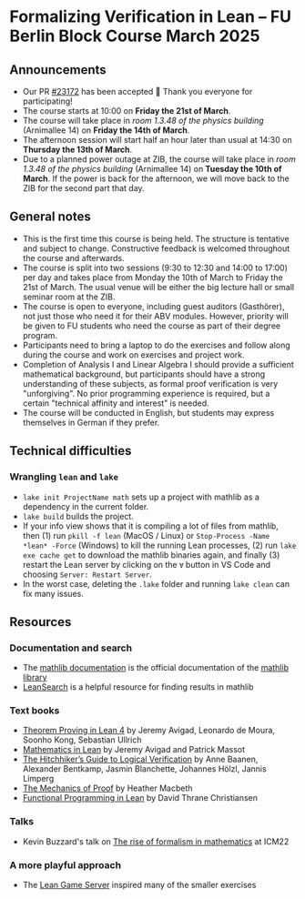 # Formalizing Verification in Lean – FU Berlin Block Course March 2025

## Announcements

* Our PR [#23172](https://github.com/leanprover-community/mathlib4/pull/23172) has been accepted 🎉 Thank you everyone for participating!
* The course starts at 10:00 on **Friday the 21st of March**.
* The course will take place in _room 1.3.48 of the physics building_ (Arnimallee 14) on **Friday the 14th of March**.
* The afternoon session will start half an hour later than usual at 14:30 on **Thursday the 13th of March**.
* Due to a planned power outage at ZIB, the course will take place in _room 1.3.48 of the physics building_ (Arnimallee 14) on **Tuesday the 10th of March**. If the power is back for the afternoon, we will move back to the ZIB for the second part that day.

## General notes

* This is the first time this course is being held. The structure is tentative and subject to change. Constructive feedback is welcomed throughout the course and afterwards.
* The course is split into two sessions (9:30 to 12:30 and 14:00 to 17:00) per day and takes place from Monday the 10th of March to Friday the 21st of March. The usual venue will be either the big lecture hall or small seminar room at the ZIB.
* The course is open to everyone, including guest auditors (Gasthörer), not just those who need it for their ABV modules. However, priority will be given to FU students who need the course as part of their degree program.
* Participants need to bring a laptop to do the exercises and follow along during the course and work on exercises and project work.
* Completion of Analysis I and Linear Algebra I should provide a sufficient mathematical background, but participants should have a strong understanding of these subjects, as formal proof verification is very "unforgiving". No prior programming experience is required, but a certain "technical affinity and interest" is needed.
* The course will be conducted in English, but students may express themselves in German if they prefer.

## Technical difficulties

### Wrangling `lean` and `lake`

* `lake init ProjectName math` sets up a project with mathlib as a dependency in the current folder.
* `lake build` builds the project.
* If your info view shows that it is compiling a lot of files from mathlib, then (1) run `pkill -f lean` (MacOS / Linux) or `Stop-Process -Name *lean* -Force` (Windows) to kill the running Lean processes, (2) run `lake exe cache get` to download the mathlib binaries again, and finally (3) restart the Lean server by clicking on the `∀` button in VS Code and choosing `Server: Restart Server`.
* In the worst case, deleting the `.lake` folder and running `lake clean` can fix many issues.

## Resources

### Documentation and search
* The [mathlib documentation](https://leanprover-community.github.io/mathlib4_docs/index.html) is the official documentation of the [mathlib library](https://github.com/leanprover-community/mathlib4)
* [LeanSearch](https://leansearch.net) is a helpful resource for finding results in mathlib

### Text books
* [Theorem Proving in Lean 4](https://leanprover.github.io/theorem_proving_in_lean4/) by Jeremy Avigad, Leonardo de Moura, Soonho Kong, Sebastian Ullrich
* [Mathematics in Lean](https://leanprover-community.github.io/mathematics_in_lean/) by Jeremy Avigad and Patrick Massot
* [The Hitchhiker’s Guide to Logical Verification](https://cs.brown.edu/courses/cs1951x/static_files/main.pdf) by Anne Baanen, Alexander Bentkamp, Jasmin Blanchette, Johannes Hölzl, Jannis Limperg
* [The Mechanics of Proof](https://hrmacbeth.github.io/math2001/) by Heather Macbeth
* [Functional Programming in Lean](https://lean-lang.org/functional_programming_in_lean/) by David Thrane Christiansen

### Talks

* Kevin Buzzard's talk on [The rise of formalism in mathematics](https://www.youtube.com/watch?v=SEID4XYFN7o) at ICM22

### A more playful approach
* The [Lean Game Server](https://adam.math.hhu.de) inspired many of the smaller exercises
